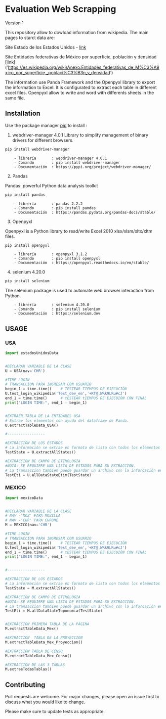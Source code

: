 # Evaluation Web Scrapping

Version 1 

This repository allow to dowload information from wikipedia. 
The main pages to starct data are:

 Site Estado de los Estados Unidos - [link]('https://es.wikipedia.org/wiki/Estado_de_los_Estados_Unidos')

 Site Entidades federativas de México por superficie, población y densidad [link] ('https://es.wikipedia.org/wiki/Anexo:Entidades_federativas_de_M%C3%A9xico_por_superficie,_poblaci%C3%B3n_y_densidad')

The information use Panda Framework and the Openpyxl library to export the information to Excel. 
It is configurated to extract each table in different excel files. Openpyxl allow to write and word with differents sheets in the same file.


## Installation


Use the package manager [pip](https://pip.pypa.io/en/stable/) to install :
 
 1. webdriver-manager 4.0.1 
 Library to simplify management of binary drivers for different browsers.

 ```bash
pip install webdriver-manager
```
        - librería       : webdriver-manager 4.0.1
        - Comando        : pip install webdriver-manager
        - Documentación  : https://pypi.org/project/webdriver-manager/


  2. Pandas      

  Pandas: powerful Python data analysis toolkit
```bash
pip install pandas
```
        - librería       : pandas 2.2.2
        - Comando        : pip install pandas
        - Documentación  : https://pandas.pydata.org/pandas-docs/stable/



  3. Openpyxl

Openpyxl is a Python library to read/write Excel 2010 xlsx/xlsm/xltx/xltm files.
```bash
pip install openpyxl
```

        - librería       : openpyxl 3.1.2
        - Comando        : pip install openpyxl
        - Documentación  : https://openpyxl.readthedocs.io/en/stable/


  4. selenium 4.20.0
```bash
pip install selenium
```
The selenium package is used to automate web browser interaction from Python.


        - librería       : selenium 4.20.0
        - Comando        : pip install selenium
        - Documentación  : https://selenium.dev




## USAGE 

### USA

```python
import estadosUnidosData


#DECLARAR VARIABLE DE LA CLASE
U = USA(nav='CHR')

#TIME LOGIN
# TRANSACCION PARA INGRESAR CON USUARIO
begin_1 = time.time()    # TESTEAR TIEMPOS DE EJECUCIÓN 
U.test_login_wikipedia('Test_dev_em','+KT@,WRk9LRu#cJ')
end_1 = time.time()      # tESTEAR tIEMPOS DE EJECUIÓN CON FINAL
print("LOGIN TIME:", end_1 - begin_1)


#EXTRAER TABLA DE LA ENTIDADES USA
# Extrae los elementos con ayuda del dataframe de Panda.
U.extractTableData_USA()

#----------------- 

#EXTRACCION DE LOS ESTADOS
# La información se extrae en formato de lista con todos los elementos de la tabla
TestState = U.extractAllStates()

#EXTRACCION DE CAMPO DE ETIMOLOGIA
#NOTA: SE REQUIERE UNA LISTA DE ESTADOS PARA SU EXTRACCION.
# La transaccion tambien puede guardar un archivo con la inforcación en formato TXT
TestEti = U.allDataStateEtim(TestState)

```



### MEXICO

```python
import mexicoData


#DECLARAR VARIABLE DE LA CLASE
# NAV -'MOZ' PARA MOZILLA
# NAV -'CHR' PARA CHROME
M = MEXICO(nav='CHR')

#TIME LOGIN
# TRANSACCION PARA INGRESAR CON USUARIO
begin_1 = time.time()    # TESTEAR TIEMPOS DE EJECUCIÓN 
U.test_login_wikipedia('Test_dev_em','+KT@,WRk9LRu#cJ')
end_1 = time.time()      # tESTEAR tIEMPOS DE EJECUIÓN CON FINAL
print("LOGIN TIME:", end_1 - begin_1)


#----------------- 

#EXTRACCION DE LOS ESTADOS
# La información se extrae en formato de lista con todos los elementos de la tabla
TestState = M.extractAllStates()

#EXTRACCION DE CAMPO DE ETIMOLOGIA
#NOTA: SE REQUIERE UNA LISTA DE ESTADOS PARA SU EXTRACCION.
# La transaccion tambien puede guardar un archivo con la inforcación en formato TXT
TestEti = M.allDataStateToponomia(TestState)


#EXTRACCION PRIMERA TABLA DE LA PÁGINA
M.extractTableData_Mex()

#EXTRACCION  TABLA DE LA PROYECCION
M.extractTableData_Mex_Proyeccion()

#EXTRACCION TABLA DE CENSO
M.extractTableData_Mex_Censo()

#EXTRACCION DE LAS 3 TABLAS
M.extraeTodasTablas()

```





## Contributing

Pull requests are welcome. For major changes, please open an issue first
to discuss what you would like to change.

Please make sure to update tests as appropriate.

